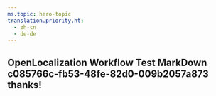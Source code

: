 ```yaml
---
ms.topic: hero-topic
translation.priority.ht: 
  - zh-cn
  - de-de
---
```

## OpenLocalization Workflow Test MarkDown c085766c-fb53-48fe-82d0-009b2057a873 thanks!
